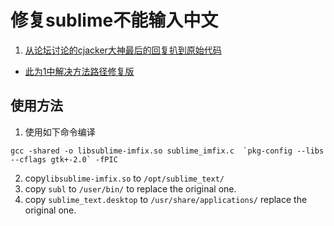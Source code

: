 修复sublime不能输入中文====================1.  [从论坛讨论的cjacker大神最后的回复扒到原始代码](https://forum.sublimetext.com/t/input-method-support/5446/31)-   [此为1中解决方法路径修复版](http://liberize.me/tech/sublime-text-upgrade-notes.html)## 使用方法1. 使用如下命令编译``` shellgcc -shared -o libsublime-imfix.so sublime_imfix.c  `pkg-config --libs --cflags gtk+-2.0` -fPIC```2. copy`libsublime-imfix.so` to `/opt/sublime_text/`3. copy `subl` to `/user/bin/` to replace the original one.4. copy `sublime_text.desktop` to `/usr/share/applications/` replace the original one.